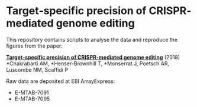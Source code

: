 # Target‐specific precision of CRISPR‐mediated genome editing

This repository contains scripts to analyse the data and reproduce the figures from the paper:

**[Target‐specific precision of CRISPR‐mediated genome editing]()** (2018)  
*Chakrabarti AM, *Henser-Brownhill T, *Monserrat J, Poetsch AR, Luscombe NM, Scaffidi P

Raw data are deposited at EBI ArrayExpress:

* E-MTAB-7091
* E-MTAB-7095
